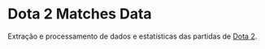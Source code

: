 # Dota 2 Matches Data
Extração e processamento de dados e estatísticas das partidas de [Dota 2](https://www.opendota.com/).
